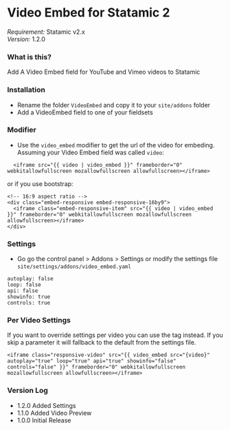 # Video Embed for Statamic 2
*Requirement:* Statamic v2.x  
*Version:* 1.2.0

### What is this?
Add A Video Embed field for YouTube and Vimeo videos to Statamic

### Installation
- Rename the folder `VideoEmbed` and copy it to your `site/addons` folder
- Add a VideoEmbed field to one of your fieldsets

### Modifier
- Use the `video_embed` modifier to get the url of the video for embeding. Assuming your Video Embed field was called `video`:
```
  <iframe src="{{ video | video_embed }}" frameborder="0" webkitallowfullscreen mozallowfullscreen allowfullscreen></iframe>
```
or if you use bootstrap:
```
<!-- 16:9 aspect ratio -->
<div class="embed-responsive embed-responsive-16by9">
  <iframe class="embed-responsive-item" src="{{ video | video_embed }}" frameborder="0" webkitallowfullscreen mozallowfullscreen allowfullscreen></iframe>
</div>
```

### Settings
- Go go the control panel > Addons > Settings or modify the settings file `site/settings/addons/video_embed.yaml`
```
autoplay: false
loop: false
api: false
showinfo: true
controls: true
```

### Per Video Settings
If you want to override settings per video you can use the tag instead. If you skip a parameter it will fallback to the default from the settings file.
```
<iframe class="responsive-video" src="{{ video_embed src="{video}" autoplay="true" loop="true" api="true" showinfo="false" controls="false" }}" frameborder="0" webkitallowfullscreen mozallowfullscreen allowfullscreen></iframe>
```

### Version Log
- 1.2.0 Added Settings
- 1.1.0 Added Video Preview
- 1.0.0 Initial Release
